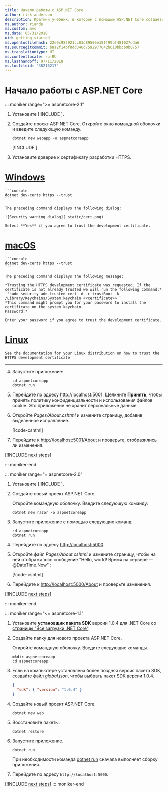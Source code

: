 ```yaml
---
title: Начало работы с ASP.NET Core
author: rick-anderson
description: Краткий учебник, в котором с помощью ASP.NET Core создается и запускается простое приложение Hello World.
ms.author: riande
ms.custom: mvc
ms.date: 05/31/2018
uid: getting-started
ms.openlocfilehash: 22e9c982921cc03d89506e18ff99bf481027dda6
ms.sourcegitcommit: b8a2f14bf8dd346d7592977642b610bbcb0b0757
ms.translationtype: HT
ms.contentlocale: ru-RU
ms.lasthandoff: 07/11/2018
ms.locfileid: "38216217"
---
```

# <a name="get-started-with-aspnet-core"></a>Начало работы с ASP.NET Core

::: moniker range=">= aspnetcore-2.1"

1. Установите [!INCLUDE [](~/includes/2.1-SDK.md)].

2. Создайте проект ASP.NET Core. Откройте окно командной оболочки и введите следующую команду.

    ```console
    dotnet new webapp -o aspnetcoreapp
    ```

    [!INCLUDE [](~/includes/webapp-alias-notice.md) [](~/includes/webapp-alias-notice.md)]

3. Установите доверие к сертификату разработки HTTPS.

# <a name="windowstabwindows"></a>[Windows](#tab/windows)

    ```console
    dotnet dev-certs https --trust
    ```

    The preceding command displays the following dialog:

    ![Security warning dialog](_static/cert.png)

    Select **Yes** if you agree to trust the development certificate.

# <a name="macostabmacos"></a>[macOS](#tab/macos)

    ```console
    dotnet dev-certs https --trust
    ```

    The preceding command displays the following message:

    *Trusting the HTTPS development certificate was requested. If the certificate is not already trusted we will run the following command:*
    `'sudo security add-trusted-cert -d -r trustRoot -k /Library/Keychains/System.keychain <<certificate>>'`
    *This command might prompt you for your password to install the certificate on the system keychain.
    Password:*

    Enter your password if you agree to trust the development certificate.

# <a name="linuxtablinux"></a>[Linux](#tab/linux)

    See the documentation for your Linux distribution on how to trust the HTTPS development certificate
---

4. Запустите приложение:

    ```console
    cd aspnetcoreapp
    dotnet run
    ```

5. Перейдите по адресу [http://localhost:5001](http://localhost:5001).  Щелкните **Принять**, чтобы принять политику конфиденциальности и использования файлов cookie. Это приложение не хранит персональные данные.

6. Откройте *Pages/About.cshtml* и измените страницу, добавив выделенное исправление.

    [!code-cshtml[](sample/getting-started/about.cshtml?highlight=9)]

7. Перейдите к [http://localhost:5001/About](http://localhost:5001/About) и проверьте, отобразились ли изменения.

[!INCLUDE [next steps](~/includes/getting-started/next-steps.md)]

::: moniker-end

::: moniker range="= aspnetcore-2.0"

1. Установите [!INCLUDE [](~/includes/net-core-sdk-download-link.md)].

2. Создайте новый проект ASP.NET Core.

   Откройте командную оболочку. Введите следующую команду:

    ```console
    dotnet new razor -o aspnetcoreapp
    ```

3. Запустите приложение с помощью следующих команд:

    ```console
    cd aspnetcoreapp
    dotnet run
    ```

4. Перейдите по адресу [http://localhost:5000](http://localhost:5000).

5. Откройте файл *Pages/About.cshtml* и измените страницу, чтобы на ней отображалось сообщение "Hello, world! Время на сервере — @DateTime.Now" :

    [!code-cshtml[](sample/getting-started/about.cshtml?highlight=9&range=1-9)]

6. Перейдите к [http://localhost:5000/About](http://localhost:5000/About) и проверьте изменения.

[!INCLUDE [next steps](~/includes/getting-started/next-steps.md)]

::: moniker-end

::: moniker range="<= aspnetcore-1.1"

1. Установите **установщик пакета SDK** версии 1.0.4 для .NET Core со [страницы "Все загрузки .NET Core"](https://www.microsoft.com/net/download/all).

2. Создайте папку для нового проекта ASP.NET Core.

   Откройте командную оболочку. Введите следующие команды.

   ```console
   mkdir aspnetcoreapp
   cd aspnetcoreapp
   ```

3. Если на компьютере установлена более поздняя версия пакета SDK, создайте файл *global.json*, чтобы выбрать пакет SDK версии 1.0.4.

   ```json
   {
     "sdk": { "version": "1.0.4" }
   }
   ```

4. Создайте новый проект ASP.NET Core.

   ```console
   dotnet new web
   ```

5. Восстановите пакеты.

    ```console
    dotnet restore
    ```

6. Запустите приложение.

   ```console
   dotnet run
   ```

   При необходимости команда [dotnet run](/dotnet/core/tools/dotnet-run) сначала выполняет сборку приложения.

7. Перейдите по адресу `http://localhost:5000`.

[!INCLUDE [next steps](~/includes/getting-started/next-steps.md)]
::: moniker-end

